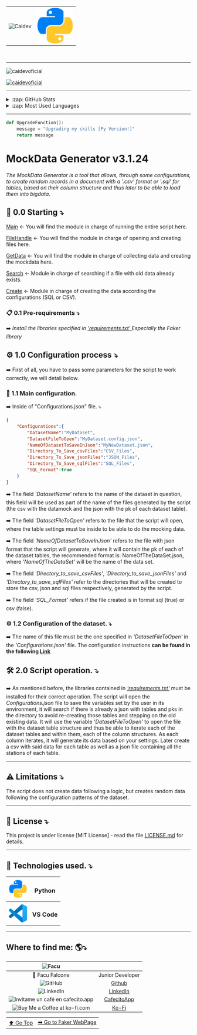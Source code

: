 <table>
  <tr>
  <td><img align="center" alt="Caidev" src="https://github.com/caidevOficial/Resume/blob/main/media/pm/pageImgs/banner.gif" height="100px" /></td>
  <td><img align="center" alt="Pyhton" src="https://github.com/caidevOficial/Logos/blob/master/Lenguajes/py_logo1_1.png?raw=true" height="100px" /></td>
  </tr>
</table></br>

---

<p align="left"> <img src="https://komarev.com/ghpvc/?username=caidevoficial&label=Profile%20views&color=0e75b6&style=flat" alt="caidevoficial" /> </p>

<p align="left"> <a href="https://github.com/CaidevOficial"><img src="https://github-profile-trophy.vercel.app/?username=caidevoficial&theme=nord&column=7" alt="caidevoficial" /></a> </p>

---
<details>
  <summary>:zap: GitHub Stats</summary>
    <img align="center" src="https://github-readme-stats-caidevposeidon.vercel.app/api?username=caidevOficial&show_icons=true&theme=chartreuse-dark&count_private=true&show_owner=true&include_all_commits=true" /><br><br>
</details>

<details>
    <summary>:zap: Most Used Languages</summary>
    <img align="center" src="https://github-readme-stats-caidevposeidon.vercel.app/api/top-langs/?username=caidevOficial&layout=compact&theme=chartreuse-dark&langs_count=10&exclude_repo=Java_Lineage2_aCis_From_345&hide=html,css"/><br>
</details>

---

```python
def UpgradeFunction():
    message = "Upgrading my skills [Py Version!]"
    return message
```

# MockData Generator v3.1.24

_The MockData Generator is a tool that allows, through some configurations, to create random records in a document with a '.csv' format or '.sql' for tables, based on their column structure and thus later to be able to load them into bigdata._

## 🚀 0.0 Starting ⤵️

[Main](MockDataGen.py) <- You will find the module in charge of running the entire script here.

[FileHandle](FileHandle_Mod/FileHandle.py) <- You will find the module in charge of opening and creating files here.

[GetData](GetData_Mod/GetData.py) <- You will find the module in charge of collecting data and creating the mockdata here.

[Search](SearchIfExist_Mod/Search.py) <- Module in charge of searching if a file with old data already exists.

[Create](CreateRegisters_Mod/DataCreation.py) <- Module in charge of creating the data according the configurations (SQL or CSV).

### 📋    0.1 Pre-requirements ⤵️

➡️ _Install the libraries specified in [ _'requirements.txt'_ ](requirements.txt) Especially the Faker library_

## ⚙️ 1.0 Configuration process ⤵️

➡️ First of all, you have to pass some parameters for the script to work correctly, we will detail below.

### 🔩    1.1 Main configuration. 

➡️ Inside of "Configurations.json" file. ⤵️

```json
{
    "Configurations":{
        "DatasetName":"MyDataset",
        "DatasetFileToOpen":"MyDataset.config.json",
        "NameOfDatasetToSaveInJson":"MyNewDataset.json",
        "Directory_To_Save_csvFiles":"CSV_Files",
        "Directory_To_Save_jsonFiles":"JSON_Files",
        "Directory_To_Save_sqlFiles":"SQL_Files",
        "SQL_Format":true
    }
}
```
➡️ The field *'DatasetName'* refers to the name of the dataset in question, this field will be used as part of the name of the files generated by the script (the csv with the datamock and the json with the pk of each dataset table).

➡️ The field *'DatasetFileToOpen'* refers to the file that the script will open, where the table settings must be inside to be able to do the mocking data.

➡️ The field *'NameOfDatasetToSaveInJson'* refers to the file with json format that the script will generate, where it will contain the pk of each of the dataset tables, the recommended format is: NameOfTheDataSet.json, where _'NameOfTheDataSet'_ will be the name of the data set.

➡️ The field *'Directory_to_save_csvFiles'*, *'Directory_to_save_jsonFiles'* and *'Directory_to_save_sqlFiles'* refer to the directories that will be created to store the csv,  json and sql files respectively, generated by the script.

➡️ The field *'SQL_Format'* refers if the file created is in format sql (true) or csv (false).

### ⚙️    1.2 Configuration of the dataset. ⤵️

➡️ The name of this file must be the one specified in *'DatasetFileToOpen'* in the _'Configurations.json'_ file. The configuration instructions **can be found in the following [Link](README2.md)**


## 🛠️ 2.0 Script operation. ⤵️

➡️ As mentioned before, the libraries contained in [_'requirements.txt'_](requirements.txt) must be installed for their correct operation.
The script will open the *Configurations.json* file to save the variables set by the user in its environment, it will search if there is already a json with tables and pks in the directory to avoid re-creating those tables and stepping on the old existing data. It will use the variable _'DatasetFileToOpen'_ to open the file with the dataset table structure and thus be able to iterate each of the dataset tables and within them, each of the column structures. As each column iterates, it will generate its data based on your settings. Later create a csv with said data for each table as well as a json file containing all the stations of each table.

---

## ⚠️ Limitations ⤵️
The script does not create data following a logic, but creates random data following the configuration patterns of the dataset.

---

## 📄 License ⤵️
This project is under license [MIT License] - read the file [LICENSE.md](LICENSE) for details.

---

## 📌 Technologies used. ⤵️

|<a href="https://www.python.org/downloads/"><img align="center" alt="Pyhton" src="https://github.com/caidevOficial/Logos/blob/master/Lenguajes/py_logo1_1.png?raw=true" width="50px" height="50px" />|<h3>Python</h3>|
|--------|----------|
|<a href="https://code.visualstudio.com/download"><img align="center" alt="VSC" src="https://raw.githubusercontent.com/github/explore/80688e429a7d4ef2fca1e82350fe8e3517d3494d/topics/visual-studio-code/visual-studio-code.png" width="50px" height="50px" />|<h3>VS Code</h3>|

---

## Where to find me: 🌎⤵️

| <img class="circular" alt="Facu" src="https://avatars1.githubusercontent.com/u/12877139?s=400&u=d369ee24466653d9bbeeb9654930e3ff1c67b76a&v=4" width="80px" height="80px" />||
|:----:|:----:|
|🤴 Facu Falcone|<center>Junior Developer</center>|
|<img alt="GitHub" src="https://img.shields.io/badge/GitHub-%2312100E.svg?&style=for-the-badge&logo=Github&logoColor=white" width="125px" height="30px" />|<center><a href="https://github.com/caidevOficial/"><center>Github</center></a></center>|
|<img alt="LinkedIn" src="https://img.shields.io/badge/linkedin-%230077B5.svg?&style=for-the-badge&logo=linkedin&logoColor=white" width="125px" height="30px" />|<a href="https://www.linkedin.com/in/facundo-falcone/"><center>LinkedIn</center></a>|
|<img alt='Invitame un café en cafecito.app' srcset='https://cdn.cafecito.app/imgs/buttons/button_5.png 1x, https://cdn.cafecito.app/imgs/buttons/button_5_2x.png 2x, https://cdn.cafecito.app/imgs/buttons/button_5_3.75x.png 3.75x' src='https://cdn.cafecito.app/imgs/buttons/button_5.png' width="125px" height="30px" />|<a href="https://cafecito.app/caidevoficial/"><center>CafecitoApp</center></a>|
|<img width="125px" height="30px" style='border:0px;height:36px;' src='https://cdn.ko-fi.com/cdn/kofi1.png?v=2' border='0' alt='Buy Me a Coffee at ko-fi.com' />|<a href='https://ko-fi.com/P5P74JBOH' target='_blank'><center>Ko-Fi</center></a>|


<table>
    <tr>
        <td>
            <a href="[⬆️ Go Top](https://github.com/caidevOficial/Python_MockDataGen#mockdata-generator-v3124)">⬆️ Go Top</a>
        </td>
        <td>
            <a href="https://faker.readthedocs.io/en/master/providers.html">➡️ Go to Faker WebPage</a>
        </td>
    </tr>
</table>
